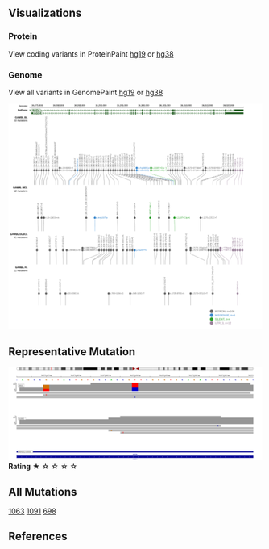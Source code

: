 ## Visualizations
### Protein
View coding variants in ProteinPaint [hg19](https://morinlab.github.io/LLMPP/GAMBL/EIF2C4_protein.html)  or [hg38](https://morinlab.github.io/LLMPP/GAMBL/EIF2C4_protein_hg38.html)

### Genome
View all variants in GenomePaint [hg19](https://morinlab.github.io/LLMPP/GAMBL/EIF2C4.html)  or [hg38](https://morinlab.github.io/LLMPP/GAMBL/EIF2C4_hg38.html)

![](images/proteinpaint/EIF2C4.svg)

<!-- ORIGIN: loveGeneticLandscapeMutations2012 -->
<!-- BL: loveGeneticLandscapeMutations2012 -->

## Representative Mutation

![](primary/Love_EIF2C4.svg)
**Rating**
&starf; &star; &star; &star; &star;

## All Mutations

[1063](https://www.bcgsc.ca/downloads/morinlab/GAMBL/Love/1063_reports.html)
[1091](https://www.bcgsc.ca/downloads/morinlab/GAMBL/Love/1091_reports.html)
[698](https://www.bcgsc.ca/downloads/morinlab/GAMBL/Love/698_reports.html)



## References

